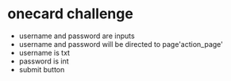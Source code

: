 # onecard challenge 
* username and password are inputs
* username and password will be directed to page'action_page'
* username is txt
* password is int 
* submit button 
